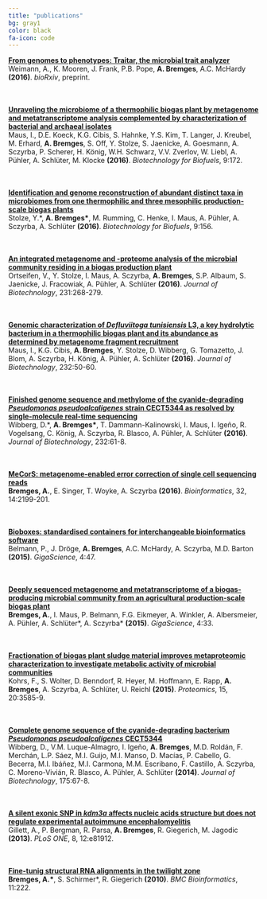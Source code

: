 ```yaml
---
title: "publications"
bg: gray1
color: black
fa-icon: code
---
```


**<a href="http://dx.doi.org/10.1101/043315" target="_blank">From genomes to phenotypes: Traitar, the microbial trait analyzer</a>**  
Weimann, A., K. Mooren, J. Frank, P.B. Pope, __A. Bremges__, A.C. McHardy **(2016)**. *bioRxiv*, preprint.

<br/><br/>
**<a href="http://dx.doi.org/10.1186/s13068-016-0581-3" target="_blank">Unraveling the microbiome of a thermophilic biogas plant by metagenome and metatranscriptome analysis complemented by characterization of bacterial and archaeal isolates</a>**  
Maus, I., D.E. Koeck, K.G. Cibis, S. Hahnke, Y.S. Kim, T. Langer, J. Kreubel, M. Erhard, __A. Bremges__, S. Off, Y. Stolze, S. Jaenicke, A. Goesmann, A. Sczyrba, P. Scherer, H. König, W.H. Schwarz, V.V. Zverlov, W. Liebl, A. Pühler, A. Schlüter, M. Klocke **(2016)**. *Biotechnology for Biofuels*, 9:172.

<br/><br/>
**<a href="http://dx.doi.org/10.1186/s13068-016-0565-3" target="_blank">Identification and genome reconstruction of abundant distinct taxa in microbiomes from one thermophilic and three mesophilic production-scale biogas plants</a>**  
Stolze, Y.\*, __A. Bremges\*__, M. Rumming, C. Henke, I. Maus, A. Pühler, A. Sczyrba, A. Schlüter **(2016)**. *Biotechnology for Biofuels*, 9:156.

<br/><br/>
**<a href="http://dx.doi.org/10.1016/j.jbiotec.2016.06.014" target="_blank">An integrated metagenome and -proteome analysis of the microbial community residing in a biogas production plant</a>**  
Ortseifen, V., Y. Stolze, I. Maus, A. Sczyrba, __A. Bremges__, S.P. Albaum, S. Jaenicke, J. Fracowiak, A. Pühler, A. Schlüter **(2016)**. *Journal of Biotechnology*, 231:268-279.

<br/><br/>
**<a href="http://dx.doi.org/10.1016/j.jbiotec.2016.05.001" target="_blank">Genomic characterization of *Defluviitoga tunisiensis* L3, a key hydrolytic bacterium in a thermophilic biogas plant and its abundance as determined by metagenome fragment recruitment</a>**  
Maus, I., K.G. Cibis, __A. Bremges__, Y. Stolze, D. Wibberg, G. Tomazetto, J. Blom, A. Sczyrba, H. König, A. Pühler, A. Schlüter **(2016)**. *Journal of Biotechnology*, 232:50-60.

<br/><br/>
**<a href="http://dx.doi.org/10.1016/j.jbiotec.2016.04.008" target="_blank">Finished genome sequence and methylome of the cyanide-degrading *Pseudomonas pseudoalcaligenes* strain CECT5344 as resolved by single-molecule real-time sequencing</a>**  
Wibberg, D.\*, __A. Bremges\*__, T. Dammann-Kalinowski, I. Maus, I. Igeño, R. Vogelsang, C. König, A. Sczyrba, R. Blasco, A. Pühler, A. Schlüter **(2016)**. *Journal of Biotechnology*, 232:61-8.

<br/><br/>
**<a href="http://dx.doi.org/10.1093/bioinformatics/btw144" target="_blank">MeCorS: metagenome-enabled error correction of single cell sequencing reads</a>**  
__Bremges, A.__, E. Singer, T. Woyke, A. Sczyrba **(2016)**. *Bioinformatics*, 32, 14:2199-201.

<br/><br/>
**<a href="http://dx.doi.org/10.1186/s13742-015-0087-0" target="_blank">Bioboxes: standardised containers for interchangeable bioinformatics software</a>**  
Belmann, P., J. Dröge, __A. Bremges__, A.C. McHardy, A. Sczyrba, M.D. Barton **(2015)**. *GigaScience*, 4:47.

<br/><br/>
**<a href="http://dx.doi.org/10.1186/s13742-015-0073-6" target="_blank">Deeply sequenced metagenome and metatranscriptome of a biogas-producing microbial community from an agricultural production-scale biogas plant</a>**  
__Bremges, A.__, I. Maus, P. Belmann, F.G. Eikmeyer, A. Winkler, A. Albersmeier, A. Pühler, A. Schlüter\*, A. Sczyrba\* **(2015)**. *GigaScience*, 4:33.

<br/><br/>
**<a href="http://dx.doi.org/10.1002/pmic.201400557" target="_blank">Fractionation of biogas plant sludge material improves metaproteomic characterization to investigate metabolic activity of microbial communities</a>**  
Kohrs, F., S. Wolter, D. Benndorf, R. Heyer, M. Hoffmann, E. Rapp, __A. Bremges__, A. Sczyrba, A. Schlüter, U. Reichl **(2015)**. *Proteomics*, 15, 20:3585-9.

<br/><br/>
**<a href="http://dx.doi.org/10.1016/j.jbiotec.2014.02.004" target="_blank">Complete genome sequence of the cyanide-degrading bacterium *Pseudomonas pseudoalcaligenes* CECT5344</a>**  
Wibberg, D., V.M. Luque-Almagro, I. Igeño, __A. Bremges__, M.D. Roldán, F. Merchán, L.P. Sáez, M.I. Guijo, M.I. Manso, D. Macías, P. Cabello, G. Becerra, M.I. Ibáñez, M.I. Carmona, M.M. Escribano, F. Castillo, A. Sczyrba, C. Moreno-Vivián, R. Blasco, A. Pühler, A. Schlüter **(2014)**. *Journal of Biotechnology*, 175:67-8.

<br/><br/>
**<a href="http://dx.doi.org/10.1371/journal.pone.0081912" target="_blank">A silent exonic SNP in *kdm3a* affects nucleic acids structure but does not regulate experimental autoimmune encephalomyelitis</a>**  
Gillett, A., P. Bergman, R. Parsa, __A. Bremges__, R. Giegerich, M. Jagodic **(2013)**. *PLoS ONE*, 8, 12:e81912.

<br/><br/>
**<a href="http://dx.doi.org/10.1186/1471-2105-11-222" target="_blank">Fine-tunig structural RNA alignments in the twilight zone</a>**  
__Bremges, A.\*__, S. Schirmer\*, R. Giegerich **(2010)**. *BMC Bioinformatics*, 11:222.
